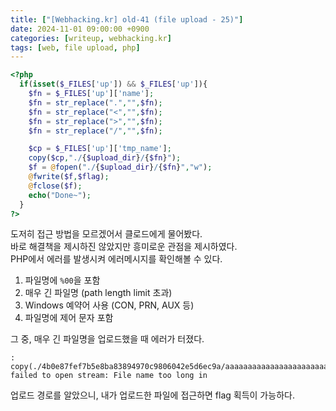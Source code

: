 ```yaml
---
title: ["[Webhacking.kr] old-41 (file upload - 25)"]
date: 2024-11-01 09:00:00 +0900
categories: [writeup, webhacking.kr]
tags: [web, file upload, php]
---
```


```php
<?php
  if(isset($_FILES['up']) && $_FILES['up']){
    $fn = $_FILES['up']['name'];
    $fn = str_replace(".","",$fn);
    $fn = str_replace("<","",$fn);
    $fn = str_replace(">","",$fn);
    $fn = str_replace("/","",$fn);

    $cp = $_FILES['up']['tmp_name'];
    copy($cp,"./{$upload_dir}/{$fn}");
    $f = @fopen("./{$upload_dir}/{$fn}","w");
    @fwrite($f,$flag);
    @fclose($f);
    echo("Done~");
  }
?>
```  

도저히 접근 방법을 모르겠어서 클로드에게 물어봤다.  
바로 해결책을 제시하진 않았지만 흥미로운 관점을 제시하였다.  
PHP에서 에러를 발생시켜 에러메시지를 확인해볼 수 있다.  

1. 파일명에 `%00`을 포함
2. 매우 긴 파일명 (path length limit 초과)
3. Windows 예약어 사용 (CON, PRN, AUX 등)
4. 파일명에 제어 문자 포함

그 중, 매우 긴 파일명을 업로드했을 때 에러가 터졌다.  
```
:  copy(./4b0e87fef7b5e8ba83894970c9806042e5d6ec9a/aaaaaaaaaaaaaaaaaaaaaaaaaaaaaaaaaaaaaaaaaaaaaaaaaaaaaaaaaaaaaaaaaaaaaaaaaaaaaaaaaaaaaaaaaaaaaaaaaaaaaaaaaaaaaaaaaaaaaaaaaaaaaaaaaaaaaaaaaaaaaaaaaaaaaaaaaaaaaaaaaaaaaaaaaaaaaaaaaaaaaaaaaaaaaaaaaaaaaaaaaaaaaaaaaaaaaaaaaaaaaaaaaaaaaaaaaaaaaaaaaaaaaaaaaaaaaaaaaaaaaaaaaaaaaaaaaaaaaaaaaaaaaaaaaaaaaa): failed to open stream: File name too long in 
```

업로드 경로를 알았으니, 내가 업로드한 파일에 접근하면 flag 획득이 가능하다.  